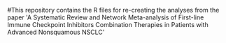 #This repository contains the R files for re-creating the analyses from the paper 'A Systematic Review and Network Meta-analysis of First-line Immune Checkpoint Inhibitors Combination Therapies in Patients with Advanced Nonsquamous NSCLC'
